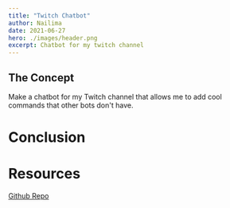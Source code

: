 ```yaml
---
title: "Twitch Chatbot"
author: Nailima
date: 2021-06-27
hero: ./images/header.png
excerpt: Chatbot for my twitch channel
---
```


## The Concept
Make a chatbot for my Twitch channel that allows me to add cool commands that other bots don't have.
 
# Conclusion


# Resources
[Github Repo]()


